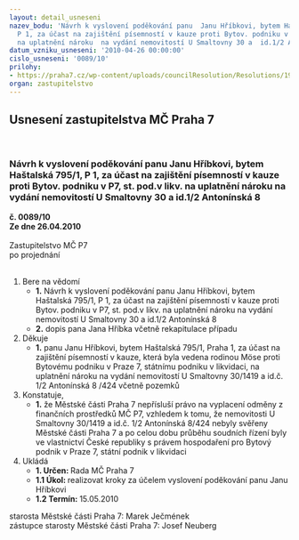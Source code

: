 ```yaml
---
layout: detail_usneseni
nazev_bodu: 'Návrh k vyslovení poděkování panu  Janu Hříbkovi, bytem Haštalská 795/1,
  P 1, za účast na zajištění písemností v kauze proti Bytov. podniku v P7, st. pod.v  likv.
  na uplatnění nároku  na vydání nemovitostí U Smaltovny 30 a  id.1/2 Antonínská 8  '
datum_vzniku_usneseni: '2010-04-26 00:00:00'
cislo_usneseni: '0089/10'
prilohy:
- https://praha7.cz/wp-content/uploads/councilResolution/Resolutions/19663/2-10-0410r.doc
organ: zastupitelstvo
---
```

<div id="ucUsn_pList" class="usn">
	<span><h2>Usnesení zastupitelstva MČ Praha 7 </h2>
<br></span><div class="standBody">
<span><h3>Návrh k vyslovení poděkování panu  Janu Hříbkovi, bytem Haštalská 795/1, P 1, za účast na zajištění písemností v kauze proti Bytov. podniku v P7, st. pod.v  likv. na uplatnění nároku  na vydání nemovitostí U Smaltovny 30 a  id.1/2 Antonínská 8  </h3></span><div class="center">
		<strong>č. 0089/10</strong><br>
	</div>
<div class="center">
		<strong>Ze dne 26.04.2010</strong><br><br>
	</div>Zastupitelstvo MČ P7<br> po projednání<br><br><ol>
<li>Bere na vědomí<ul>
<li>
<strong>1.</strong> Návrh k vyslovení poděkování panu  Janu Hříbkovi, bytem Haštalská 795/1, P 1, za účast na zajištění písemností v kauze proti Bytov. podniku v P7, st. pod.v  likv. na uplatnění nároku  na vydání nemovitostí U Smaltovny 30 a  id.1/2  Antonínská 8  </li>
<li>
<strong>2.</strong> dopis pana Jana Hříbka včetně rekapitulace případu </li>
</ul>
</li>
<li>Děkuje<ul><li>
<strong>1.</strong> panu  Janu Hříbkovi, bytem Haštalská 795/1, Praha 1, za účast na zajištění písemností v kauze, která byla vedena rodinou Möse  proti Bytovému podniku v Praze 7, státnímu podniku  v likvidaci, na uplatnění nároku  na vydání nemovitostí U Smaltovny 30/1419 a  id.č. 1/2 Antonínská 8 /424 včetně pozemků            </li></ul>
</li>
<li>Konstatuje,<ul><li>
<strong>1.</strong> že Městské části Praha 7 nepřísluší právo na vyplacení odměny z finančních prostředků MČ P7, vzhledem k tomu, že nemovitosti U Smaltovny 30/1419  a id.č. 1/2 Antonínská 8/424 nebyly svěřeny Městské části Praha 7 a po celou dobu průběhu soudních řízení byly ve vlastnictví České republiky s právem hospodaření pro Bytový podnik v Praze 7, státní podnik v likvidaci </li></ul>
</li>
<li>Ukládá<ul>
<li>
<strong>1. Určen: </strong>Rada MČ Praha 7</li>
<li>
<strong>1.1 Úkol: </strong>realizovat kroky za účelem vyslovení poděkování panu Janu Hříbkovi</li>
<li>
<strong>1.2 Termín: </strong>15.05.2010</li>
</ul>
</li>
</ol>starosta Městské části Praha 7: Marek Ječmének<br>zástupce starosty Městské části Praha 7: Josef Neuberg
</div>
</div>